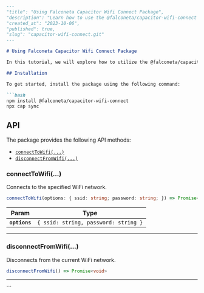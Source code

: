 ```markdown
---
"title": "Using Falconeta Capacitor Wifi Connect Package",
"description": "Learn how to use the @falconeta/capacitor-wifi-connect package to manage WiFi connections in your Capacitor apps.",
"created_at": "2023-10-06",
"published": true,
"slug": "capacitor-wifi-connect.git"
---

# Using Falconeta Capacitor Wifi Connect Package

In this tutorial, we will explore how to utilize the @falconeta/capacitor-wifi-connect package to manage WiFi connections in Capacitor applications.

## Installation

To get started, install the package using the following command:

```bash
npm install @falconeta/capacitor-wifi-connect
npx cap sync
```

## API

The package provides the following API methods:

<docgen-index>

- [`connectToWifi(...)`](#connectToWifi)
- [`disconnectFromWifi(...)`](#disconnectFromWifi)
  
</docgen-index>

<docgen-api>
<!--Update the source file JSDoc comments and rerun docgen to update the docs below-->

### connectToWifi(...)

Connects to the specified WiFi network.

```typescript
connectToWifi(options: { ssid: string; password: string; }) => Promise<void>
```

| Param          | Type                              |
| -------------- | --------------------------------- |
| **`options`**  | <code>{ ssid: string, password: string }</code> |

--------------------

### disconnectFromWifi(...)

Disconnects from the current WiFi network.

```typescript
disconnectFromWifi() => Promise<void>
```

--------------------
</docgen-api>
```